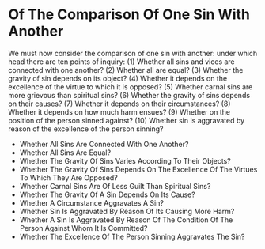 # Of The Comparison Of One Sin With Another

We must now consider the comparison of one sin with another: under which head there are ten points of inquiry:
(1) Whether all sins and vices are connected with one another?
(2) Whether all are equal?
(3) Whether the gravity of sin depends on its object?
(4) Whether it depends on the excellence of the virtue to which it is opposed?
(5) Whether carnal sins are more grievous than spiritual sins?
(6) Whether the gravity of sins depends on their causes?
(7) Whether it depends on their circumstances?
(8) Whether it depends on how much harm ensues?
(9) Whether on the position of the person sinned against?
(10) Whether sin is aggravated by reason of the excellence of the person sinning?

* Whether All Sins Are Connected With One Another?
* Whether All Sins Are Equal?
* Whether The Gravity Of Sins Varies According To Their Objects?
* Whether The Gravity Of Sins Depends On The Excellence Of The Virtues To Which They Are Opposed?
* Whether Carnal Sins Are Of Less Guilt Than Spiritual Sins?
* Whether The Gravity Of A Sin Depends On Its Cause?
* Whether A Circumstance Aggravates A Sin?
* Whether Sin Is Aggravated By Reason Of Its Causing More Harm?
* Whether A Sin Is Aggravated By Reason Of The Condition Of The Person Against Whom It Is Committed?
* Whether The Excellence Of The Person Sinning Aggravates The Sin?